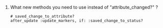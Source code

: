 1. What new methods you need to use instead of "attribute_changed?" ?
       
       # saved_change_to_attribute?
       after_update :update_markers, if: :saved_change_to_status?
